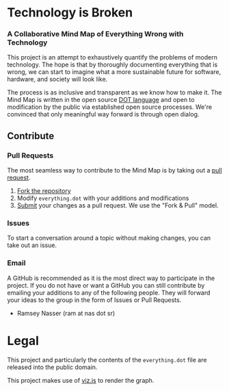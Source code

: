 Technology is Broken
====================

### A Collaborative Mind Map of Everything Wrong with Technology

This project is an attempt to exhaustively quantify the problems of modern technology. The hope is that by thoroughly documenting everything that is wrong, we can start to imagine what a more sustainable future for software, hardware, and society will look like. 

The process is as inclusive and transparent as we know how to make it. The Mind Map is written in the open source [DOT language](http://en.wikipedia.org/wiki/Dot_language) and open to modification by the public via established open source processes. We're convinced that only meaningful way forward is through open dialog. 

Contribute
----------

### Pull Requests
The most seamless way to contribute to the Mind Map is by taking out a [pull request](https://help.github.com/articles/creating-a-pull-request).

1. [Fork the repository](https://help.github.com/articles/fork-a-repo)
2. Modify `everything.dot` with your additions and modifications
3. [Submit](https://help.github.com/articles/using-pull-requests) your changes as a pull request. We use the "Fork & Pull" model.

### Issues
To start a conversation around a topic without making changes, you can take out an issue.

### Email 
A GitHub is recommended as it is the most direct way to participate in the project. If you do not have or want a GitHub you can still contribute by emailing your additions to any of the following people. They will forward your ideas to the group in the form of Issues or Pull Requests.

- Ramsey Nasser (ram at nas dot sr)

Legal
=====
This project and particularly the contents of the `everything.dot` file are released into the public domain.

This project makes use of [viz.js](https://github.com/mdaines/viz.js/) to render the graph.